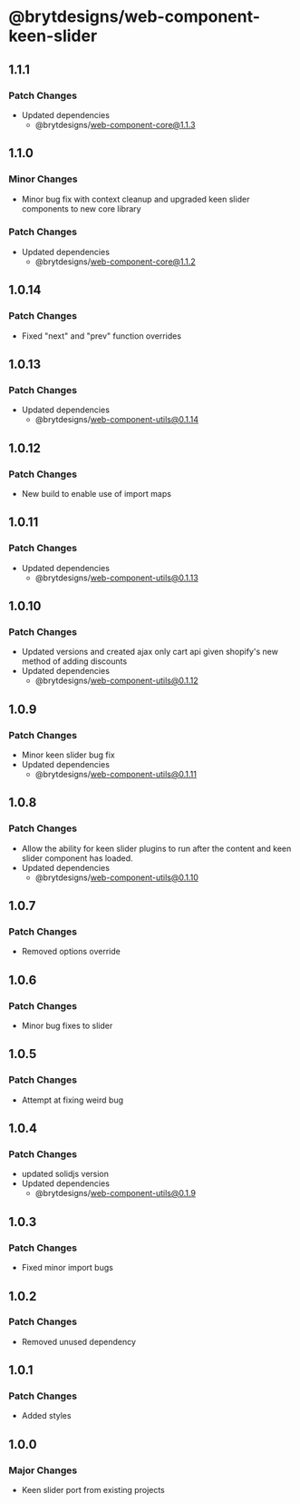# @brytdesigns/web-component-keen-slider

## 1.1.1

### Patch Changes

- Updated dependencies
  - @brytdesigns/web-component-core@1.1.3

## 1.1.0

### Minor Changes

- Minor bug fix with context cleanup and upgraded keen slider components to new core library

### Patch Changes

- Updated dependencies
  - @brytdesigns/web-component-core@1.1.2

## 1.0.14

### Patch Changes

- Fixed "next" and "prev" function overrides

## 1.0.13

### Patch Changes

- Updated dependencies
  - @brytdesigns/web-component-utils@0.1.14

## 1.0.12

### Patch Changes

- New build to enable use of import maps

## 1.0.11

### Patch Changes

- Updated dependencies
  - @brytdesigns/web-component-utils@0.1.13

## 1.0.10

### Patch Changes

- Updated versions and created ajax only cart api given shopify's new method of adding discounts
- Updated dependencies
  - @brytdesigns/web-component-utils@0.1.12

## 1.0.9

### Patch Changes

- Minor keen slider bug fix
- Updated dependencies
  - @brytdesigns/web-component-utils@0.1.11

## 1.0.8

### Patch Changes

- Allow the ability for keen slider plugins to run after the content and keen slider component has loaded.
- Updated dependencies
  - @brytdesigns/web-component-utils@0.1.10

## 1.0.7

### Patch Changes

- Removed options override

## 1.0.6

### Patch Changes

- Minor bug fixes to slider

## 1.0.5

### Patch Changes

- Attempt at fixing weird bug

## 1.0.4

### Patch Changes

- updated solidjs version
- Updated dependencies
  - @brytdesigns/web-component-utils@0.1.9

## 1.0.3

### Patch Changes

- Fixed minor import bugs

## 1.0.2

### Patch Changes

- Removed unused dependency

## 1.0.1

### Patch Changes

- Added styles

## 1.0.0

### Major Changes

- Keen slider port from existing projects

